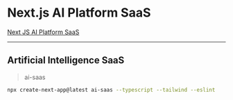 # Next.js AI Platform SaaS

[Next JS AI Platform SaaS](https://www.youtube.com/watch?v=ffJ38dBzrlY)

---
## Artificial Intelligence SaaS
> ai-saas
``` bash
npx create-next-app@latest ai-saas --typescript --tailwind --eslint
```